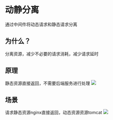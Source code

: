 # 动静分离

通过中间件将动态请求和静态请求分离

## 为什么？

分离资源，减少不必要的请求消耗，减少请求延时

## 原理

静态资源直接返回，不需要后端服务进行处理 ![](https://github.com/kingofzihua/middleware-architecture-based-on-nginx/tree/2e7a10d6ee4bfe83fce6d75d27b818bc96a69f67/assets/static-and-dynamic-separation.png)

## 场景

请求静态资源nginx直接返回，动态资源资源tomcat ![](https://github.com/kingofzihua/middleware-architecture-based-on-nginx/tree/2e7a10d6ee4bfe83fce6d75d27b818bc96a69f67/assets/static-and-dynamic-separation-demo.png)

